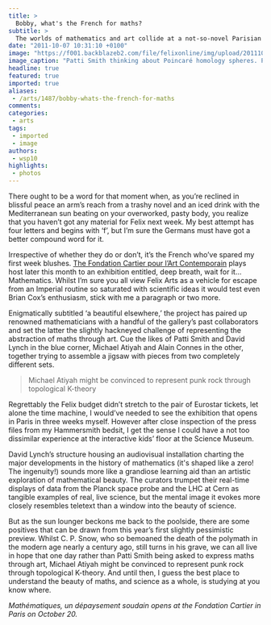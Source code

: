 ```yaml
---
title: >
  Bobby, what's the French for maths?
subtitle: >
  The worlds of mathematics and art collide at a not-so-novel Parisian exhibition
date: "2011-10-07 10:31:10 +0100"
image: "https://f001.backblazeb2.com/file/felixonline/img/upload/201110071130-felix-patti-smith.jpg"
image_caption: "Patti Smith thinking about Poincaré homology spheres. Probably"
headline: true
featured: true
imported: true
aliases:
 - /arts/1487/bobby-whats-the-french-for-maths
comments:
categories:
 - arts
tags:
 - imported
 - image
authors:
 - wsp10
highlights:
 - photos
---
```


There ought to be a word for that moment when, as you’re reclined in blissful peace an arm’s reach from a trashy novel and an iced drink with the Mediterranean sun beating on your overworked, pasty body, you realize that you haven’t got any material for Felix next week. My best attempt has four letters and begins with ‘f’, but I’m sure the Germans must have got a better compound word for it.

Irrespective of whether they do or don’t, it’s the French who’ve spared my first week blushes. [The Fondation Cartier pour l’Art Contemporain](http://fondation.cartier.com/) plays host later this month to an exhibition entitled, deep breath, wait for it… Mathematics. Whilst I’m sure you all view Felix Arts as a vehicle for escape from an Imperial routine so saturated with scientific ideas it would test even Brian Cox’s enthusiasm, stick with me a paragraph or two more.

Enigmatically subtitled ‘a beautiful elsewhere,’ the project has paired up renowned mathematicians with a handful of the gallery’s past collaborators and set the latter the slightly hackneyed challenge of representing the abstraction of maths through art. Cue the likes of Patti Smith and David Lynch in the blue corner, Michael Atiyah and Alain Connes in the other, together trying to assemble a jigsaw with pieces from two completely different sets.

> Michael Atiyah might be convinced to represent punk rock through topological K-theory

Regrettably the Felix budget didn’t stretch to the pair of Eurostar tickets, let alone the time machine, I would’ve needed to see the exhibition that opens in Paris in three weeks myself. However after close inspection of the press files from my Hammersmith bedsit, I get the sense I could have a not too dissimilar experience at the interactive kids’ floor at the Science Museum.

David Lynch’s structure housing an audiovisual installation charting the major developments in the history of mathematics (it's shaped like a zero! The ingenuity!) sounds more like a grandiose learning aid than an artistic exploration of mathematical beauty. The curators trumpet their real-time displays of data from the Planck space probe and the LHC at Cern as tangible examples of real, live science, but the mental image it evokes more closely resembles teletext than a window into the beauty of science.

But as the sun lounger beckons me back to the poolside, there are some positives that can be drawn from this year’s first slightly pessimistic preview. Whilst C. P. Snow, who so bemoaned the death of the polymath in the modern age nearly a century ago, still turns in his grave, we can all live in hope that one day rather than Patti Smith being asked to express maths through art, Michael Atiyah might be convinced to represent punk rock through topological K-theory. And until then, I guess the best place to understand the beauty of maths, and science as a whole, is studying at you know where.

_Mathématiques, un dépaysement soudain opens at the Fondation Cartier in Paris on October 20._
